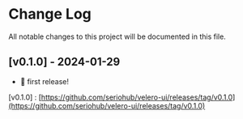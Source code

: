 # Change Log

All notable changes to this project will be documented in this file.

## [v0.1.0] - 2024-01-29

- 🎉 first release!

[v0.1.0] : [https://github.com/seriohub/velero-ui/releases/tag/v0.1.0](https://github.com/seriohub/velero-ui/releases/tag/v0.1.0)